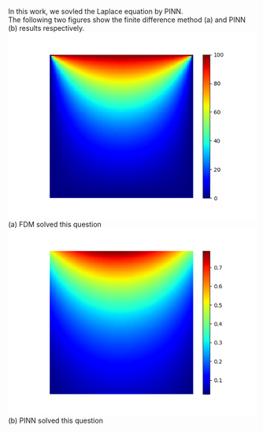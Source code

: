 In this work, we sovled the Laplace equation by PINN.  
The following two figures show the finite difference method (a) and PINN (b) results respectively.
![Image text](https://github.com/ZDauK/PINN-for-2D-Laplace-equation/blob/PINN_main/Numerical_simulation.png)
(a) FDM solved this question
![Image text](https://github.com/ZDauK/PINN-for-2D-Laplace-equation/blob/PINN_main/PINN_for_Lap_5000.png)
(b) PINN solved this question
